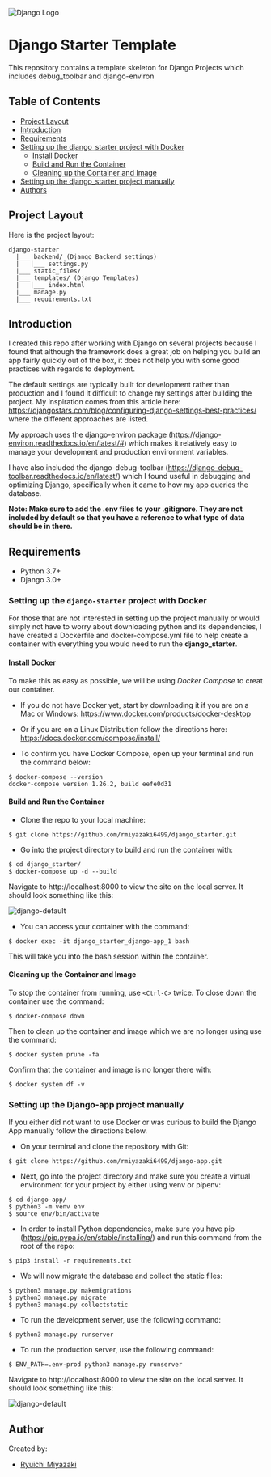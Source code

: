 ![Django Logo](https://www.djangoproject.com/m/img/logos/django-logo-positive.png)

# Django Starter Template

This repository contains a template skeleton for Django Projects which includes debug_toolbar and django-environ

## Table of Contents

- [Project Layout](#project-layout)
- [Introduction](#introduction)
- [Requirements](#requirements)
- [Setting up the django_starter project with Docker](#setting-up-the-django-starter-project-with-docker)
  - [Install Docker](#install-docker)
  - [Build and Run the Container](#build-and-run-the-container)
  - [Cleaning up the Container and Image](#cleaning-up-the-container-and-image)
- [Setting up the django_starter project manually](#setting-up-the-django-starter-project-manually)
- [Authors](#authors)

## Project Layout

Here is the project layout:

```
django-starter
  |___ backend/ (Django Backend settings)
  |   |___ settings.py
  |___ static_files/
  |___ templates/ (Django Templates)
  |   |___ index.html
  |___ manage.py
  |___ requirements.txt

```

## Introduction

I created this repo after working with Django on several projects because I found that although the framework does a great job on helping you build an app fairly quickly out of the box, it does not help you with some good practices with regards to deployment. 

The default settings are typically built for development rather than production and I found it difficult to change my settings after building the project. My inspiration comes from this article here: https://djangostars.com/blog/configuring-django-settings-best-practices/ where the different approaches are listed. 

My approach uses the django-environ package (https://django-environ.readthedocs.io/en/latest/#) which makes it relatively easy to manage your development and production environment variables.

I have also included the django-debug-toolbar (https://django-debug-toolbar.readthedocs.io/en/latest/) which I found useful in debugging and optimizing Django, specifically when it came to how my app queries the database.

**Note: Make sure to add the .env files to your .gitignore. They are not included by default so that you have a reference to what type of data should be in there.**

## Requirements

- Python 3.7+
- Django 3.0+

### Setting up the `django-starter` project with Docker

For those that are not interested in setting up the project manually or would simply not have to worry about downloading python and its dependencies, I have created a Dockerfile and docker-compose.yml file to help create a container with everything you would need to run the **django_starter**.

#### Install Docker

To make this as easy as possible, we will be using *Docker Compose* to creat our container.

- If you do not have Docker yet, start by downloading it if you are on a Mac or Windows:
https://www.docker.com/products/docker-desktop

- Or if you are on a Linux Distribution follow the directions here:
https://docs.docker.com/compose/install/

- To confirm you have Docker Compose, open up your terminal and run the command below:

```
$ docker-compose --version
docker-compose version 1.26.2, build eefe0d31
```

#### Build and Run the Container

- Clone the repo to your local machine:

```
$ git clone https://github.com/rmiyazaki6499/django_starter.git
```

- Go into the project directory to build and run the container with:

```
$ cd django_starter/
$ docker-compose up -d --build
```

Navigate to http://localhost:8000 to view the site on the local server.
It should look something like this:

![django-default](https://user-images.githubusercontent.com/41876764/87993902-8d27df00-caa0-11ea-8f66-990932b37ca3.png)

- You can access your container with the command:

```
$ docker exec -it django_starter_django-app_1 bash
```

This will take you into the bash session within the container.

#### Cleaning up the Container and Image

To stop the container from running, use `<Ctrl-C>` twice.
To close down the container use the command:

```
$ docker-compose down
```
Then to clean up the container and image which we are no longer using use the command:

```
$ docker system prune -fa
```

Confirm that the container and image is no longer there with:

```
$ docker system df -v
```

### Setting up the Django-app project manually

If you either did not want to use Docker or was curious to build the Django App manually follow the directions below.

- On your terminal and clone the repository with Git:

```
$ git clone https://github.com/rmiyazaki6499/django-app.git
```

- Next, go into the project directory and make sure you create a virtual environment for your project by either using venv or pipenv:
```
$ cd django-app/
$ python3 -m venv env
$ source env/bin/activate
```

- In order to install Python dependencies, make sure you have pip (https://pip.pypa.io/en/stable/installing/)
and run this command from the root of the repo:

```
$ pip3 install -r requirements.txt
```

- We will now migrate the database and collect the static files:
```
$ python3 manage.py makemigrations
$ python3 manage.py migrate
$ python3 manage.py collectstatic
```

- To run the development server, use the following command:

```
$ python3 manage.py runserver
```

- To run the production server, use the following command:

```
$ ENV_PATH=.env-prod python3 manage.py runserver
```

Navigate to http://localhost:8000 to view the site on the local server.
It should look something like this:

![django-default](https://user-images.githubusercontent.com/41876764/87993902-8d27df00-caa0-11ea-8f66-990932b37ca3.png)

## Author

Created by:

- [Ryuichi Miyazaki](https://github.com/rmiyazaki6499)
